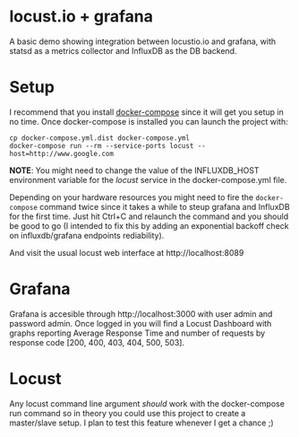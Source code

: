 locust.io + grafana
===================

A basic demo showing integration between locustio.io and grafana, with statsd as a metrics collector and InfluxDB as the DB backend.

Setup
===================

I recommend that you install [docker-compose](https://docs.docker.com/compose/) since it will
get you setup in no time. Once docker-compose is installed you can launch the project with:

```
cp docker-compose.yml.dist docker-compose.yml
docker-compose run --rm --service-ports locust --host=http://www.google.com
```

**NOTE**: You might need to change the value of the INFLUXDB_HOST environment variable for the *locust* service in the docker-compose.yml file.  

Depending on your hardware resources you might need to fire the `docker-compose` command twice since it takes a while to steup grafana and InfluxDB for the first time. Just hit Ctrl+C and relaunch the command and you should be good to go (I intended to fix this by adding an exponential backoff check on influxdb/grafana endpoints rediability).


And visit the usual locust web interface at http://localhost:8089

Grafana
===================

Grafana is accesible through http://localhost:3000 with user admin and password admin. Once logged in you will find a Locust Dashboard with graphs reporting Average Response Time and number of requests by response code [200, 400, 403, 404, 500, 503].

Locust
===================

Any locust command line argument *should* work with the docker-compose run command so in theory you could use this project to create a master/slave setup. I plan to test this feature whenever I get a chance ;)


